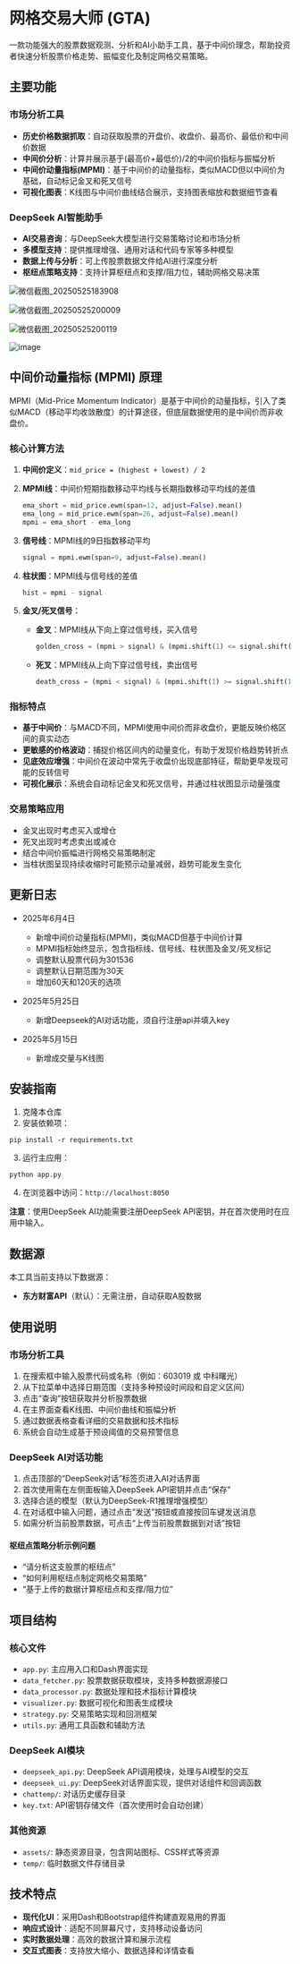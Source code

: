 # 网格交易大师 (GTA)

一款功能强大的股票数据观测、分析和AI小助手工具，基于中间价理念，帮助投资者快速分析股票价格走势、振幅变化及制定网格交易策略。

## 主要功能

### 市场分析工具

- **历史价格数据抓取**：自动获取股票的开盘价、收盘价、最高价、最低价和中间价数据
- **中间价分析**：计算并展示基于(最高价+最低价)/2的中间价指标与振幅分析
- **中间价动量指标(MPMI)**：基于中间价的动量指标，类似MACD但以中间价为基础，自动标记金叉和死叉信号
- **可视化图表**：K线图与中间价曲线结合展示，支持图表缩放和数据细节查看

### DeepSeek AI智能助手

- **AI交易咨询**：与DeepSeek大模型进行交易策略讨论和市场分析
- **多模型支持**：提供推理增强、通用对话和代码专家等多种模型
- **数据上传与分析**：可上传股票数据文件给AI进行深度分析
- **枢纽点策略支持**：支持计算枢纽点和支撑/阻力位，辅助网格交易决策
  

![微信截图_20250525183908](https://github.com/user-attachments/assets/6af58bd8-aebd-42bc-8664-df0e737a6f32)

![微信截图_20250525200009](https://github.com/user-attachments/assets/e9505a82-3022-46f5-9f4e-f238deaf6675)

![微信截图_20250525200119](https://github.com/user-attachments/assets/23e43437-4fa9-4826-a1dc-a1493749d327)

![image](https://github.com/user-attachments/assets/c6abb3bc-86ff-4bfd-806a-84a076618931)




## 中间价动量指标 (MPMI) 原理

MPMI（Mid-Price Momentum Indicator）是基于中间价的动量指标，引入了类似MACD（移动平均收敛散度）的计算途径，但底层数据使用的是中间价而非收盘价。

### 核心计算方法

1. **中间价定义**：`mid_price = (highest + lowest) / 2`

2. **MPMI线**：中间价短期指数移动平均线与长期指数移动平均线的差值
   ```python
   ema_short = mid_price.ewm(span=12, adjust=False).mean()
   ema_long = mid_price.ewm(span=26, adjust=False).mean()
   mpmi = ema_short - ema_long
   ```

3. **信号线**：MPMI线的9日指数移动平均
   ```python
   signal = mpmi.ewm(span=9, adjust=False).mean()
   ```

4. **柱状图**：MPMI线与信号线的差值
   ```python
   hist = mpmi - signal
   ```

5. **金叉/死叉信号**：
   - **金叉**：MPMI线从下向上穿过信号线，买入信号
     ```python
     golden_cross = (mpmi > signal) & (mpmi.shift(1) <= signal.shift(1))
     ```
   - **死叉**：MPMI线从上向下穿过信号线，卖出信号
     ```python
     death_cross = (mpmi < signal) & (mpmi.shift(1) >= signal.shift(1))
     ```

### 指标特点

- **基于中间价**：与MACD不同，MPMI使用中间价而非收盘价，更能反映价格区间的真实动态
- **更敏感的价格波动**：捕捉价格区间内的动量变化，有助于发现价格趋势转折点
- **见底效应增强**：中间价在波动中常先于收盘价出现底部特征，帮助更早发现可能的反转信号
- **可视化展示**：系统会自动标记金叉和死叉信号，并通过柱状图显示动量强度

### 交易策略应用

- 金叉出现时考虑买入或增仓
- 死叉出现时考虑卖出或减仓
- 结合中间价振幅进行网格交易策略制定
- 当柱状图呈现持续收缩时可能预示动量减弱，趋势可能发生变化

## 更新日志

- 2025年6月4日
  - 新增中间价动量指标(MPMI)，类似MACD但基于中间价计算
  - MPMI指标始终显示，包含指标线、信号线、柱状图及金叉/死叉标记
  - 调整默认股票代码为301536
  - 调整默认日期范围为30天
  - 增加60天和120天的选项

- 2025年5月25日
  - 新增Deepseek的AI对话功能，须自行注册api并填入key

- 2025年5月15日
  - 新增成交量与K线图


## 安装指南

1. 克隆本仓库
2. 安装依赖项：
```
pip install -r requirements.txt
```
3. 运行主应用：
```
python app.py
```
4. 在浏览器中访问：`http://localhost:8050`

**注意**：使用DeepSeek AI功能需要注册DeepSeek API密钥，并在首次使用时在应用中输入。

## 数据源

本工具当前支持以下数据源：
- **东方财富API**（默认）：无需注册，自动获取A股数据

## 使用说明

### 市场分析工具

1. 在搜索框中输入股票代码或名称（例如：603019 或 中科曙光）
2. 从下拉菜单中选择日期范围（支持多种预设时间段和自定义区间）
3. 点击“查询”按钮获取并分析股票数据
4. 在主界面查看K线图、中间价曲线和振幅分析
5. 通过数据表格查看详细的交易数据和技术指标
6. 系统会自动生成基于预设阈值的交易预警信息

### DeepSeek AI对话功能

1. 点击顶部的“DeepSeek对话”标签页进入AI对话界面
2. 首次使用需在左侧面板输入DeepSeek API密钥并点击“保存”
3. 选择合适的模型（默认为DeepSeek-R1推理增强模型）
4. 在对话框中输入问题，通过点击“发送”按钮或直接按回车键发送消息
5. 如需分析当前股票数据，可点击“上传当前股票数据到对话”按钮

#### 枢纽点策略分析示例问题

- “请分析这支股票的枢纽点”
- “如何利用枢纽点制定网格交易策略”
- “基于上传的数据计算枢纽点和支撑/阻力位”

## 项目结构

### 核心文件

- `app.py`: 主应用入口和Dash界面实现
- `data_fetcher.py`: 股票数据获取模块，支持多种数据源接口
- `data_processor.py`: 数据处理和技术指标计算模块
- `visualizer.py`: 数据可视化和图表生成模块
- `strategy.py`: 交易策略实现和回测框架
- `utils.py`: 通用工具函数和辅助方法

### DeepSeek AI模块

- `deepseek_api.py`: DeepSeek API调用模块，处理与AI模型的交互
- `deepseek_ui.py`: DeepSeek对话界面实现，提供对话组件和回调函数
- `chattemp/`: 对话历史缓存目录
- `key.txt`: API密钥存储文件（首次使用时会自动创建）

### 其他资源

- `assets/`: 静态资源目录，包含网站图标、CSS样式等资源
- `temp/`: 临时数据文件存储目录

## 技术特点

- **现代化UI**：采用Dash和Bootstrap组件构建直观易用的界面
- **响应式设计**：适配不同屏幕尺寸，支持移动设备访问
- **实时数据处理**：高效的数据计算和展示流程
- **交互式图表**：支持放大缩小、数据选择和详情查看

